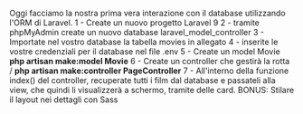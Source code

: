 Oggi facciamo la nostra prima vera interazione con il database utilizzando l'ORM di Laravel.
1 - Create un nuovo progetto Laravel 9
2 - tramite phpMyAdmin create un nuovo database laravel_model_controller
3 - Importate nel vostro database la tabella movies in allegato
4 - inserite le vostre credenziali per il database nel file .env
5 - Create un model Movie
**php artisan make:model Movie**
6 - Create un controller che gestirà la rotta /
**php artisan make:controller PageController**
7 - All'interno della funzione index() del controller, recuperate tutti i film dal database e passateli alla view, che quindi li visualizzerà a schermo, tramite delle card.
BONUS:
Stilare il layout nei dettagli con Sass
